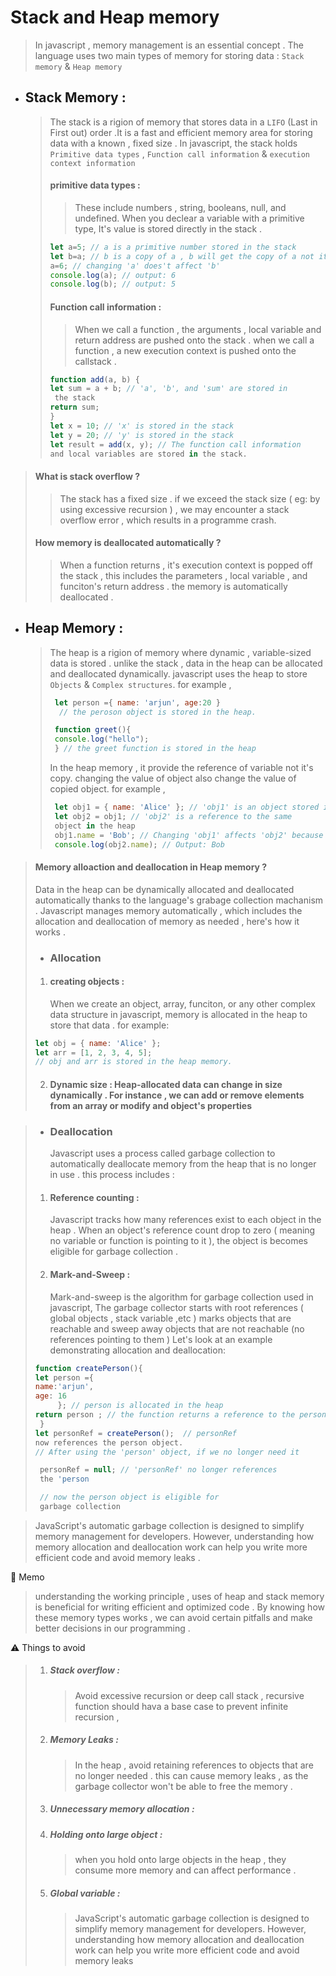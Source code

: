 # Stack and Heap memory

> In javascript , memory management is an essential concept . The language uses two main types of memory for storing data : `Stack memory` & `Heap memory`

- ## Stack Memory :
  > The stack is a rigion of memory that stores data in a `LIFO` (Last in First out) order .It is a fast and efficient memory area for storing data with a known , fixed size . In javascript, the stack holds `Primitive data types` , `Function call information` & `execution context information`
  >
  > #### primitive data types :
  >
  > > These include numbers , string, booleans, null, and undefined. When you declear a variable with a primitive type, It's value is stored directly in the stack .
  >
  > ```javascript
  > let a=5; // a is a primitive number stored in the stack
  > let b=a; // b is a copy of a , b will get the copy of a not it's reference .
  > a=6; // changing 'a' does't affect 'b'
  > console.log(a); // output: 6
  > console.log(b); // output: 5
  > ```
  >
  > #### Function call information :
  >
  > > When we call a function , the arguments , local variable and return address are pushed onto the stack . when we call a function , a new execution context is pushed onto the callstack .
  >
  > ```javascript
  > function add(a, b) {
  > let sum = a + b; // 'a', 'b', and 'sum' are stored in
  >  the stack
  > return sum;
  > }
  > let x = 10; // 'x' is stored in the stack
  > let y = 20; // 'y' is stored in the stack
  > let result = add(x, y); // The function call information
  > and local variables are stored in the stack.
  > ```

> #### What is stack overflow ?
>
> > The stack has a fixed size . if we exceed the stack size ( eg: by using excessive recursion ) , we may encounter a stack overflow error , which results in a programme crash.
>
> #### How memory is deallocated automatically ?
>
> > When a function returns , it's execution context is popped off the stack , this includes the parameters , local variable , and funciton's return address . the memory is automatically deallocated .

- ## Heap Memory :
  > The heap is a rigion of memory where dynamic , variable-sized data is stored . unlike the stack , data in the heap can be allocated and deallocated dynamically. javascript uses the heap to store `Objects` & `Complex structures`. for example ,
  >
  > ```javascript
  >  let person ={ name: 'arjun', age:20 }
  >   // the peroson object is stored in the heap.
  >
  >  function greet(){
  >  console.log("hello");
  >  } // the greet function is stored in the heap
  > ```
  >
  > In the heap memory , it provide the reference of variable not it's copy. changing the value of object also change the value of copied object. for example ,
  >
  > ```javascript
  >  let obj1 = { name: 'Alice' }; // 'obj1' is an object stored in the heap
  >  let obj2 = obj1; // 'obj2' is a reference to the same
  >  object in the heap
  >  obj1.name = 'Bob'; // Changing 'obj1' affects 'obj2' because they reference the same object
  >  console.log(obj2.name); // Output: Bob
  > ```

> #### Memory alloaction and deallocation in Heap memory ?
>
> Data in the heap can be dynamically allocated and deallocated automatically thanks to the language's grabage collection machanism . Javascript manages memory automatically , which includes the allocation and deallocation of memory as needed , here's how it works .
>
> - ### Allocation
>
> 1.  #### creating objects :
>     When we create an object, array, funciton, or any other complex data structure in javascript, memory is allocated in the heap to store that data . for example:
>
> ```javascript
> let obj = { name: 'Alice' };
> let arr = [1, 2, 3, 4, 5];
> // obj and arr is stored in the heap memory.
> ```
>
> 2.  #### Dynamic size : Heap-allocated data can change in size dynamically . For instance , we can add or remove elements from an array or modify and object's properties

> - ### Deallocation
>   Javascript uses a process called garbage collection to automatically deallocate memory from the heap that is no longer in use . this process includes :
>
> 1.  #### Reference counting :
>
>     Javascript tracks how many references exist to each object in the heap . When an object's reference count drop to zero ( meaning no variable or function is pointing to it ), the object is becomes eligible for garbage collection .
>
> 2.  #### Mark-and-Sweep :
>     Mark-and-sweep is the algorithm for garbage collection used in javascript, The garbage collector starts with root references ( global objects , stack variable ,etc ) marks objects that are reachable and sweep away objects that are not reachable (no references pointing to them )
>     Let's look at an example demonstrating allocation and deallocation:
>
> ```javascript
> function createPerson(){
> let person ={
> name:'arjun',
> age: 16
>      }; // person is allocated in the heap
> return person ; // the function returns a reference to the person object .
>  }
> let personRef = createPerson();  // personRef
> now references the person object.
> // After using the 'person' object, if we no longer need it
>
>  personRef = null; // 'personRef' no longer references
>  the 'person
>
>  // now the person object is eligible for
>  garbage collection
> ```

> JavaScript's automatic garbage collection is designed to simplify memory management for developers. However, understanding how memory allocation and deallocation work can help you write more efficient code and avoid memory leaks .

:memo: Memo

> understanding the working principle , uses of heap and stack memory is beneficial for writing efficient and optimized code . By knowing how these memory types works , we can avoid certain pitfalls and make better decisions in our programming .

:warning: Things to avoid

> 1. ##### Stack overflow :
>
>    > Avoid excessive recursion or deep call stack , recursive function should hava a base case to prevent infinite recursion ,
>
> 2. ##### Memory Leaks :
>
>    > In the heap , avoid retaining references to objects that are no longer needed . this can cause memory leaks , as the garbage collector won't be able to free the memory .
>
> 3. ##### Unnecessary memory allocation :
>
> 4. ##### Holding onto large object :
>
>    > when you hold onto large objects in the heap , they consume more memory and can affect performance .
>
> 5. ##### Global variable :
>    > JavaScript's automatic garbage collection is designed to simplify memory management for developers. However, understanding how memory allocation and deallocation work can help you write more efficient code and avoid memory leaks
